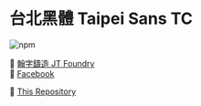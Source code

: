 # 台北黑體 Taipei Sans TC

![npm](https://img.shields.io/npm/v/taipei-sans-tc.svg)

🔗 [翰字鑄造 JT Foundry](https://sites.google.com/view/jtfoundry/zh-tw)  
🔗 [Facebook](https://www.facebook.com/jtfoundry/)

🔗 [This Repository](https://vdustr.github.io/taipei-sans-tc/)
